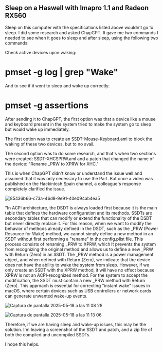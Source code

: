 ## Sleep on a Haswell with Imapro 1.1 and Radeon RX560

Sleep on this computer with the specifications listed above wouldn't go to sleep. I did some research and asked ChapGPT. It gave me two commands I needed to see when it goes to sleep and after sleep, using the following two commands:

Check active devices upon waking:

# pmset -g log | grep "Wake"

And to see if it went to sleep and woke up correctly:

# pmset -g assertions

After sending it to ChapGPT, the first option was that a device like a mouse and keyboard present in the system tried to make the system go to sleep but 
would wake up immediately.

The first option was to create an SSDT-Mouse-Keyboard.aml to block the waking of these two devices, but to no avail.

The second option was to do some research, and that's when two sections were created: SSDT-XHCSPRW.aml and a patch that changed the name of the device: "Rename _PRW to XPRW for XHC."

This is when ChapGPT didn't know or understand the issue well and assumed that it was only necessary to use the Part. But once a video was published on the Hackintosh Spain channel, a colleague's response completely clarified the issue.

![85436b66-c73a-46d8-9e91-40e094ab4ea5](https://github.com/user-attachments/assets/0d72575b-2a72-4797-98dc-81029f1fe621)



"In ACPI architecture, the DSDT is always loaded first because it is the main table that defines the hardware configuration and its methods. SSDTs are secondary tables that can modify or extend the functionality of the DSDT but never directly replace it. For this reason, when we want to modify the behavior of methods already defined in the DSDT, such as the _PRW (Power Resource for Wake) method, we cannot simply define a new method in an SSDT without first performing a "rename" in the ⁠config.plist file. This process consists of renaming _PRW to XPRW, which It prevents the system from recognizing the original method and allows us to define a new _PRW with ⁠Return (Zero)⁠ in an SSDT. The _PRW method is a power management object, and when defined with ⁠Return (Zero)⁠, we indicate that the device does not have the ability to wake the system from sleep. However, if we only create an SSDT with the XPRW method, it will have no effect because XPRW is not an ACPI-recognized method. For the system to accept the modification, the SSDT must contain a new _PRW method with ⁠Return (Zero). This approach is essential for correcting "instant wake" issues in macOS, where certain devices such as USB controllers or network cards can generate unwanted wake-up events.


![Captura de pantalla 2025-05-18 a las 11 08 28](https://github.com/user-attachments/assets/6d37f0a3-b3fd-4e5a-b988-c0d596911523)

![Captura de pantalla 2025-05-18 a las 11 13 06](https://github.com/user-attachments/assets/3cb94abd-8f71-40ce-9ac3-da81d94de4f2)


Therefore, if we are having sleep and wake-up issues, this may be the solution. I'm leaving a screenshot of the SSDT and patch, and a zip file of both the compiled and uncompiled SSDTs.

I hope this helps.

